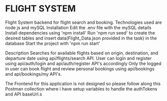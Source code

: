 # FLIGHT SYSTEM
Flight System backend for flight search and booking.
Technologies used are node js and mySQL
Installation
Edit the .env file with the mySQL details
Install dependencies using 'npm install'
Run 'npm run seed' to create the desired tables and insert data(Flight_Data.json provided in the task) in the database
Start the project with 'npm run start'

Description
Searches for available flights based on origin, destination, and departure date using api/flights/search API.
User can login and register using api/auth/login and api/auth/register API's accordingly
Only the logged in user can book flight and review personal bookings using api/bookings and api/bookings/my API's.

The Frontend for this application is not designed so please follow along this Postman collection where i have setup variables to handle the authTokens and API baseUrl.s
